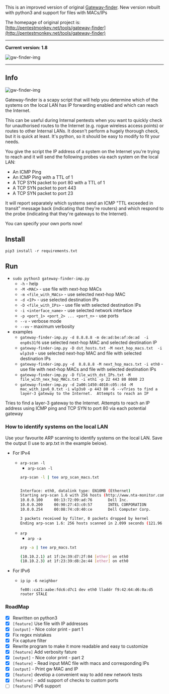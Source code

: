 This is an improved version of original [Gateway-finder](https://github.com/pentestmonkey/gateway-finder).
New version rebuilt with python3 and support for files with MACs/IPs

The homepage of original project is: [http://pentestmonkey.net/tools/gateway-finder](http://pentestmonkey.net/tools/gateway-finder)

----
**Current version: 1.8**

![gw-finder-img](https://github.com/whitel1st/gateway-finder/blob/master/gw-finder-imp-screenshot.png)

----

## Info

![gw-finder-img](https://github.com/whitel1st/gateway-finder/blob/master/gw-finder-imp-illustration.png)

Gateway-finder is a scapy script that will help you determine which of the systems on the local LAN has IP forwarding enabled and which can reach the Internet.

This can be useful during Internal pentests when you want to quickly check for unauthorised routes to the Internet (e.g. rogue wireless access points) or routes to other Internal LANs.  It doesn't perform a hugely thorough check, but it is quick at least.  It's python, so it should be easy to modify to fit your needs.

You give the script the IP address of a system on the Internet you're trying to reach and it will send the following probes via each system on the local LAN:

* An ICMP Ping
* An ICMP Ping with a TTL of 1
* A TCP SYN packet to port 80 with a TTL of 1
* A TCP SYN packet to port 443
* A TCP SYN packet to port 23

It will report separately which systems send an ICMP "TTL exceeded in transit" message back (indicating that they're routers) and which respond to the probe (indicating that they're gateways to the Internet).

You can specify your own ports now!

## Install 

`pip3 install -r requirements.txt`

## Run

- `sudo python3 gateway-finder-imp.py`
	- `-h` - help
	- `-M <MAC>` - use file with next-hop MACs 
	- `-m <file_with_MACs>` - use selected next-hop MAC 
	- `-d <IP>` - use selected destination IPs
	- `-D <file_with_IPs>` - use file with selected destination IPs
	- `-i <interface_name>` - use selected network interface
	- `-p <port_1> <port_2> ... <port_n>` - use ports
	- `--v` - verbose mode
	- `--vv` - maximum verbosity
- examples
	- `gateway-finder-imp.py -d 8.8.8.8 -m de:ad:be:af:de:ad  -i enp0s31f6` 
	use selected next-hop MAC and selected destination IP
	- `gateway-finder-imp.py -D dst_hosts.txt -M next_hop_macs.txt  -i wlp3s0` -  use selected next-hop MAC and file with selected destination IPs
	- `gateway-finder-imp.py -d  8.8.8.8 -M next_hop_macs.txt -i eth0` - use file with next-hop MACs and file with selected destination IPs
	- `gateway-finder-imp.py -D file_with_dst_IPs.txt -M file_with_nex_hop_MACs.txt -i eth1 -p 22 443 80 8080 23`
	- `gateway-finder-imp.py -d 2a00:1450:4010:c05::64 -M mac_with_ipv6_0.txt -i wlp3s0 -p 443 80 -6 --vTries to find a layer-3 gateway to the Internet.  Attempts to reach an IP`


Tries to find a layer-3 gateway to the Internet.  Attempts to reach an IP
address using ICMP ping and TCP SYN to port 80 via each potential gateway

### How to identify systems on the local LAN 

Use your favourite ARP scanning to identify systems on the local LAN. Save the output (I use to arp.txt in the example below).

- For IPv4
	- `arp-scan -l`
		- `arp-scan -l`
		```bash
		arp-scan -l | tee arp_scan_macs.txt


		Interface: eth0, datalink type: EN10MB (Ethernet)
		Starting arp-scan 1.6 with 256 hosts (http://www.nta-monitor.com/tools/arp-scan/)
		10.0.0.100     00:13:72:09:ad:76       Dell Inc.
		10.0.0.200     00:90:27:43:c0:57       INTEL CORPORATION
		10.0.0.254     00:08:74:c0:40:ce       Dell Computer Corp.

		3 packets received by filter, 0 packets dropped by kernel
		Ending arp-scan 1.6: 256 hosts scanned in 2.099 seconds (121.96 hosts/sec).  3 responded
		```
	- `arp`
		- `arp -a`
		```bash
		arp -a | tee arp_macs.txt

		(10.10.2.1) at 1f:2e:39:d7:2f:04 [ether] on eth0
		(10.10.2.3) at 1f:23:39:d8:2e:44 [ether] on eth0
		```


- For IPv6
	- `ip` 
		`ip -6 neighbor`
		```
		fe80::ca21:aabe:fdc6:d7c1 dev eth0 lladdr f9:42:64:d6:0a:d5 router STALE
		```


### RoadMap

- [x] Rewritten on python3 
- [x] `[feature]` Use file with IP addresses
- [x] `[output]` - Nice color print - part 1
- [x] Fix regex mistakes 
- [x] Fix capture filter
- [x] Rewrite program to make it more readable and easy to customize
- [x] `[feature]` Add verbosity fature
- [x] `[output]` - Nice color print - part 2
- [x] `[feature]` - Read input MAC file with macs and corresponding IPs
- [x] `[output]` - Print gw MAC and IP 
- [x] `[feature]` develop a convenient way to add new network tests 
- [x] `[feature]` - add support of checks to custom ports
- [ ] `[feature]` IPv6 support
